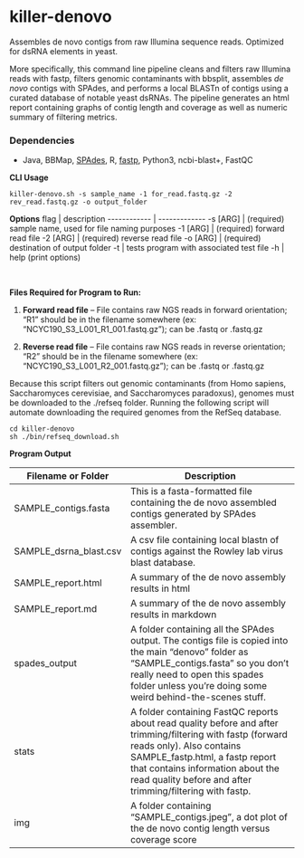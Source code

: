 # killer-denovo
Assembles de novo contigs from raw Illumina sequence reads. Optimized for dsRNA elements in yeast. 

More specifically, this command line pipeline cleans and filters raw Illumina reads with fastp, filters genomic contaminants with bbsplit, assembles *de novo* contigs with SPAdes, and performs a local BLASTn of contigs using a curated database of notable yeast dsRNAs. The pipeline generates an html report containing graphs of contig length and coverage as well as numeric summary of filtering metrics. 

### **Dependencies**

* Java, BBMap, [SPAdes](https://github.com/ablab/spades), R, [fastp](https://github.com/OpenGene/fastp), Python3, ncbi-blast+, FastQC

<b>CLI Usage</b>
```
killer-denovo.sh -s sample_name -1 for_read.fastq.gz -2 rev_read.fastq.gz -o output_folder
```

<b>Options</b>
flag | description
------------ | -------------
-s	[ARG]	| (required) sample name, used for file naming purposes
-1	[ARG]	| (required) forward read file
-2	[ARG]	| (required) reverse read file
-o	[ARG]	| (required) destination of output folder
-t		| tests program with associated test file
-h		| help (print options)
<p>&nbsp;</p>


**Files Required for Program to Run:**

1. **Forward read file** – File contains raw NGS reads in forward orientation; “R1” should be in the filename somewhere (ex: “NCYC190_S3_L001_R1_001.fastq.gz”); can be .fastq or .fastq.gz

2. **Reverse read file** – File contains raw NGS reads in reverse orientation; “R2” should be in the filename somewhere (ex: “NCYC190_S3_L001_R2_001.fastq.gz”); can be .fastq or .fastq.gz

Because this script filters out genomic contaminants (from Homo sapiens, Saccharomyces cerevisiae, and Saccharomyces paradoxus), genomes must be downloaded to the ./refseq folder. Running the following script will automate downloading the required genomes from the RefSeq database. 

```
cd killer-denovo
sh ./bin/refseq_download.sh
```

**Program Output**

|    Filename or Folder         |     Description                                                                                                |
|-------------------------------|----------------------------------------------------------------------------------------------------------------|
|     SAMPLE_contigs.fasta      |     This is a fasta-formatted file containing the de novo assembled contigs generated by SPAdes assembler.     |
|     SAMPLE_dsrna_blast.csv    |     A csv file containing local blastn of contigs against the Rowley lab virus blast database.                 |
|     SAMPLE_report.html        |     A summary of the de novo assembly results in html                                                          |
|     SAMPLE_report.md          |     A summary of the de novo assembly results in markdown                                                      |
|     spades_output             |     A folder containing all the SPAdes output. The contigs file is copied into the main “denovo” folder as “SAMPLE_contigs.fasta” so you don’t really need to open this spades folder unless you’re doing some weird behind-the-scenes stuff.                                      |
|     stats                     |     A folder containing FastQC reports about read quality before and after trimming/filtering with fastp (forward reads only). Also contains SAMPLE_fastp.html, a fastp report that contains information about the read quality before and after trimming/filtering with fastp. |
|     img                       |     A folder containing “SAMPLE_contigs.jpeg”, a dot plot of the de novo contig length versus coverage score   |

